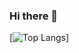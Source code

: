 ### Hi there 👋

[![Top Langs](https://github-readme-stats.vercel.app/api/top-langs/?username=thanajiraw&layout=compact&theme=tokyonight)]










<!--
**thanajiraw/thanajiraw** is a ✨ _special_ ✨ repository because its `README.md` (this file) appears on your GitHub profile.

Here are some ideas to get you started:

- 🔭 I’m currently working on ...
- 🌱 I’m currently learning ...
- 👯 I’m looking to collaborate on ...
- 🤔 I’m looking for help with ...
- 💬 Ask me about ...
- 📫 How to reach me: ...
- 😄 Pronouns: ...
- ⚡ Fun fact: ...
-->
